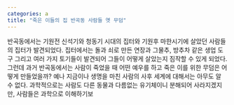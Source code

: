 ```yaml
---
categories: a
title: "죽은 이들의 집 반곡동 사람들 옛 무덤"
---
```

반곡동에서는 기원전 신석기와 청동기 시대의 집터와 기원후 마한시기에 살았던 사람들의 집터가 발견되었다. 집터에서는 돌과 쇠로 만든 연장과 그물추, 방추차 같은 생업 도구 그리고 여러 가지 토기들이 발견되어 그들이 어떻게 살았는지 짐작할 수 있게 되었다. 그런데 과거 반곡동에서는 사람이 죽었을 때 어떤 예우를 하고 죽은 이를 위한 무덤은 어떻게 만들었을까? 예나 지금이나 생명을 마친 사람의 사후 세계에 대해서는 아무도 알 수 없다. 과학적으로는 사람도 다른 동물과 다름없는 유기체이니 분해되어 사라지겠지만, 사람들은 과학으로 이해하기보